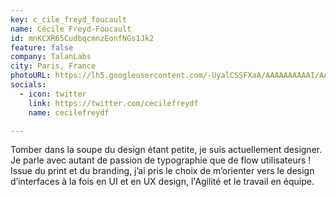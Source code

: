 ```yaml
---
key: c_cile_freyd_foucault
name: Cécile Freyd-Foucault
id: mnKCXR65CudbqcmnzEonfNGs1Jk2
feature: false
company: TalanLabs
city: Paris, France
photoURL: https://lh5.googleusercontent.com/-UyalCSSFXaA/AAAAAAAAAAI/AAAAAAAAEWQ/9fl4_ICI0M8/photo.jpg
socials:
  - icon: twitter
    link: https://twitter.com/cecilefreydf
    name: cecilefreydf

---
```

Tomber dans la soupe du design étant petite, je suis actuellement designer. Je parle avec autant de passion de typographie que de flow utilisateurs ! Issue du print et du branding, j’ai pris le choix de m’orienter vers le design d’interfaces à la fois en UI et en UX design, l'Agilité et le travail en équipe.
